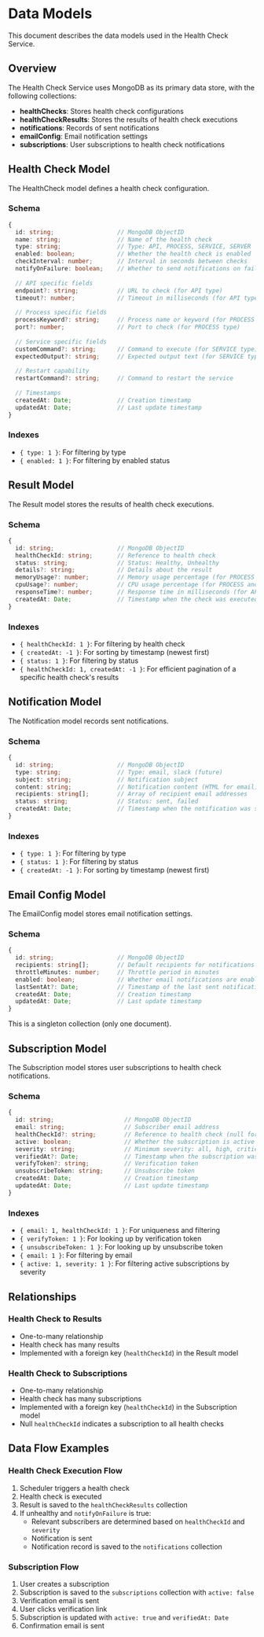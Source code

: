 # Data Models

This document describes the data models used in the Health Check Service.

## Overview

The Health Check Service uses MongoDB as its primary data store, with the following collections:

- **healthChecks**: Stores health check configurations
- **healthCheckResults**: Stores the results of health check executions
- **notifications**: Records of sent notifications
- **emailConfig**: Email notification settings
- **subscriptions**: User subscriptions to health check notifications

## Health Check Model

The HealthCheck model defines a health check configuration.

### Schema

```typescript
{
  id: string;                  // MongoDB ObjectID
  name: string;                // Name of the health check
  type: string;                // Type: API, PROCESS, SERVICE, SERVER
  enabled: boolean;            // Whether the health check is enabled
  checkInterval: number;       // Interval in seconds between checks
  notifyOnFailure: boolean;    // Whether to send notifications on failure
  
  // API specific fields
  endpoint?: string;           // URL to check (for API type)
  timeout?: number;            // Timeout in milliseconds (for API type)
  
  // Process specific fields
  processKeyword?: string;     // Process name or keyword (for PROCESS type)
  port?: number;               // Port to check (for PROCESS type)
  
  // Service specific fields
  customCommand?: string;      // Command to execute (for SERVICE type)
  expectedOutput?: string;     // Expected output text (for SERVICE type)
  
  // Restart capability
  restartCommand?: string;     // Command to restart the service
  
  // Timestamps
  createdAt: Date;             // Creation timestamp
  updatedAt: Date;             // Last update timestamp
}
```

### Indexes

- `{ type: 1 }`: For filtering by type
- `{ enabled: 1 }`: For filtering by enabled status

## Result Model

The Result model stores the results of health check executions.

### Schema

```typescript
{
  id: string;                  // MongoDB ObjectID
  healthCheckId: string;       // Reference to health check
  status: string;              // Status: Healthy, Unhealthy
  details?: string;            // Details about the result
  memoryUsage?: number;        // Memory usage percentage (for PROCESS and SERVER types)
  cpuUsage?: number;           // CPU usage percentage (for PROCESS and SERVER types)
  responseTime?: number;       // Response time in milliseconds (for API type)
  createdAt: Date;             // Timestamp when the check was executed
}
```

### Indexes

- `{ healthCheckId: 1 }`: For filtering by health check
- `{ createdAt: -1 }`: For sorting by timestamp (newest first)
- `{ status: 1 }`: For filtering by status
- `{ healthCheckId: 1, createdAt: -1 }`: For efficient pagination of a specific health check's results

## Notification Model

The Notification model records sent notifications.

### Schema

```typescript
{
  id: string;                  // MongoDB ObjectID
  type: string;                // Type: email, slack (future)
  subject: string;             // Notification subject
  content: string;             // Notification content (HTML for email)
  recipients: string[];        // Array of recipient email addresses
  status: string;              // Status: sent, failed
  createdAt: Date;             // Timestamp when the notification was sent
}
```

### Indexes

- `{ type: 1 }`: For filtering by type
- `{ status: 1 }`: For filtering by status
- `{ createdAt: -1 }`: For sorting by timestamp (newest first)

## Email Config Model

The EmailConfig model stores email notification settings.

### Schema

```typescript
{
  id: string;                  // MongoDB ObjectID
  recipients: string[];        // Default recipients for notifications
  throttleMinutes: number;     // Throttle period in minutes
  enabled: boolean;            // Whether email notifications are enabled
  lastSentAt?: Date;           // Timestamp of the last sent notification
  createdAt: Date;             // Creation timestamp
  updatedAt: Date;             // Last update timestamp
}
```

This is a singleton collection (only one document).

## Subscription Model

The Subscription model stores user subscriptions to health check notifications.

### Schema

```typescript
{
  id: string;                    // MongoDB ObjectID
  email: string;                 // Subscriber email address
  healthCheckId?: string;        // Reference to health check (null for all)
  active: boolean;               // Whether the subscription is active
  severity: string;              // Minimum severity: all, high, critical
  verifiedAt?: Date;             // Timestamp when the subscription was verified
  verifyToken?: string;          // Verification token
  unsubscribeToken: string;      // Unsubscribe token
  createdAt: Date;               // Creation timestamp
  updatedAt: Date;               // Last update timestamp
}
```

### Indexes

- `{ email: 1, healthCheckId: 1 }`: For uniqueness and filtering
- `{ verifyToken: 1 }`: For looking up by verification token
- `{ unsubscribeToken: 1 }`: For looking up by unsubscribe token
- `{ email: 1 }`: For filtering by email
- `{ active: 1, severity: 1 }`: For filtering active subscriptions by severity

## Relationships

### Health Check to Results

- One-to-many relationship
- Health check has many results
- Implemented with a foreign key (`healthCheckId`) in the Result model

### Health Check to Subscriptions

- One-to-many relationship
- Health check has many subscriptions
- Implemented with a foreign key (`healthCheckId`) in the Subscription model
- Null `healthCheckId` indicates a subscription to all health checks

## Data Flow Examples

### Health Check Execution Flow

1. Scheduler triggers a health check
2. Health check is executed
3. Result is saved to the `healthCheckResults` collection
4. If unhealthy and `notifyOnFailure` is true:
   - Relevant subscribers are determined based on `healthCheckId` and `severity`
   - Notification is sent
   - Notification record is saved to the `notifications` collection

### Subscription Flow

1. User creates a subscription
2. Subscription is saved to the `subscriptions` collection with `active: false`
3. Verification email is sent
4. User clicks verification link
5. Subscription is updated with `active: true` and `verifiedAt: Date`
6. Confirmation email is sent